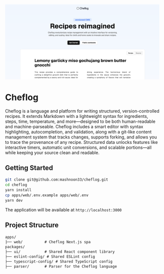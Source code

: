 ![Banner](apps/web/public/banner.png)

# Cheflog

Cheflog is a language and platform for writing structured, version-controlled recipes. It extends Markdown with a lightweight syntax for ingredients, steps, time, temperature, and more—designed to be both human-readable and machine-parseable. Cheflog includes a smart editor with syntax highlighting, autocompletion, and validation, along with a git-like content management system that tracks changes, supports forking, and allows you to trace the provenance of any recipe. Structured data unlocks features like interactive timers, automatic unit conversions, and scalable portions—all while keeping your source clean and readable.


## Getting Started

```bash
git clone git@github.com:mashnoon33/cheflog.git
cd cheflog
yarn install
cp apps/web/.env.example apps/web/.env
yarn dev
```

The application will be available at `http://localhost:3000`

## Project Structure

```
apps/
├── web/          # Cheflog Next.js spa
packages/
├── ui/           # Shared React component library
├── eslint-config/ # Shared ESLint config
├── typescript-config/ # Shared TypeScript config
├── parser/       # Parser for the Cheflog language
```